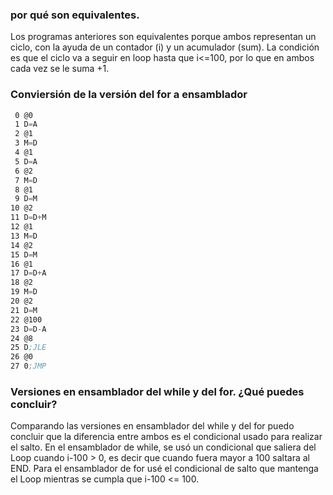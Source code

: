 ### por qué son equivalentes.
Los programas anteriores son equivalentes porque ambos representan un ciclo, con la ayuda de un contador (i) y un acumulador (sum). La condición es que el ciclo va a seguir en loop hasta que i<=100, por lo que en ambos cada vez se le suma +1.

### Conviersión de la versión del for a ensamblador
```asm
 0 @0 
 1 D=A 
 2 @1 
 3 M=D 
 4 @1 
 5 D=A 
 6 @2 
 7 M=D 
 8 @1 
 9 D=M 
10 @2 
11 D=D+M 
12 @1 
13 M=D 
14 @2 
15 D=M 
16 @1 
17 D=D+A 
18 @2 
19 M=D 
20 @2 
21 D=M 
22 @100 
23 D=D-A 
24 @8 
25 D;JLE 
26 @0 
27 0;JMP 
```

### Versiones en ensamblador del while y del for. ¿Qué puedes concluir?
Comparando las versiones en ensamblador del while y del for puedo concluir que la diferencia entre ambos es el condicional usado para realizar el salto. En el ensamblador de while, se usó un condicional que saliera del Loop cuando i-100 > 0, es decir que cuando fuera mayor a 100 saltara al END. Para el ensamblador de for usé el condicional de salto que mantenga el Loop mientras se cumpla que i-100 <= 100.
